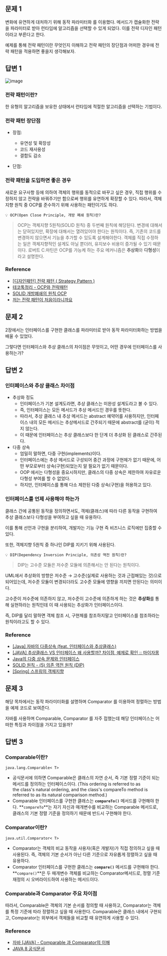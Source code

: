 ## 문제 1

변화에 유연하게 대처하기 위해 동작 파라미터화 를 이용했다.
메서드가 캡슐화한 전략을 파라미터로 받아 런타임에 알고리즘을 선택할 수 있게 되었다. 이를 전략 디자인 패턴 이라고 부른다고 한다.

예제를 통해 전략 패턴이란 무엇인지 이해하고 전략 패턴의 장단점과 어떠한 경우에 전략 패턴을 적용하면 좋을지 생각해보자.

## 답변 1

![image](https://github.com/WeeklyStudy/modern-java-in-action/assets/63441091/b117a18c-db82-4542-9c68-7f578705f326)

### 전략 패턴이란?

한 유형의 알고리즘을 보유한 상태에서 런타임에 적절한 알고리즘을 선택하는 기법이다.

### 전략 패턴 장단점
- 장점:
  - 유연성 및 확장성
  - 코드 재사용성
  - 결합도 감소

- 단점:

### 전략 패턴을 도입하면 좋은 경우
새로운 요구사항 등에 의하여 객체의 행위를 동적으로 바꾸고 싶은 경우, 직접 행위를 수정하지 않고 전략을 바꿔주기만 함으로써 행위를 유연하게 확장할 수 있다.
따라서, 객체지향 원칙 중 OCP를 준수하기 위해 사용하는 패턴이기도 하다.

`💡 OCP(Open Close Principle, 개방 폐쇄 원칙)란? `
> OCP는 객체지향 5원칙(SOLID 원칙) 중 두번째 원칙에 해당된다.
변경에 대해서는 닫혀있지만, 확장에 대해서는 열려있어야 한다는 원칙이다. 즉, 기존의 코드를 변경하지 않으면서 기능을 추가할 수 있도록 설계해야한다.
객체를 직접 수정하는 일은 객체지향적인 설계도 아닐 뿐더러, 유지보수 비용이 증가될 수 있기 때문이다.
로버트 C.마틴은 OCP를 가능케 하는 주요 메커니즘은 **추상화**와 **다형성**이라고 설명한다.
>

### Reference

- [[디자인패턴] 전략 패턴 ( Strategy Pattern )](https://victorydntmd.tistory.com/292)
- [테코톡정리 - OCP와 전략패턴](https://velog.io/@gudnr1451/%ED%85%8C%EC%BD%94%ED%86%A1%EC%A0%95%EB%A6%AC-OCP%EC%99%80-%EC%A0%84%EB%9E%B5%ED%8C%A8%ED%84%B4)
- [SOLID 개방폐쇄의 원칙 OCP](https://www.youtube.com/watch?v=fJcZML8ZQAE)
- [저는 전략 패턴이 처음이라니까요](https://joel-dev.site/75)

## 문제 2

2장에서는 인터페이스를 구현한 클래스를 파라미터로 받아 동작 파라미터화하는 방법을 배울 수 있었다.

그렇다면 인터페이스와 추상 클래스의 차이점은 무엇이고, 어떤 경우에 인터페이스를 사용하는가?

## 답변 2

### 인터페이스와 추상 클래스 차이점

- 추상화 정도
    - 인터페이스가 기본 설계도라면, 추상 클래스는 미완성 설계도라고 볼 수 있다.
    - 즉, 인터페이스는 모든 메서드가 추상 메서드인 경우를 뜻한다.
    - 따라서, 추상 클래스 내 추상 메서드는 abstract 예약어를 사용하지만, 인터페이스 내의 모든 메서드는 추상메서드로 간주되기 때문에 abstract를 (굳이) 적지 않는다.
    - 이 때문에 인터페이스는 추상 클래스보다 한 단계 더 추상화 된 클래스로 간주된다.
- 다중 상속
    - 엄밀히 말하면, 다중 구현(implements)이다.
    - 인터페이스에는 추상 메서드로 구성되어 중간 과정에 구현체가 없기 때문에, 어떤 부모로부터 상속(구현)되었는지 알 필요가 없기 때문이다.
    - OOP 에서는 다형성을 중요시하지만, 클래스의 다중 상속은 제한하여 자유로운 다형성 부여를 할 수 없었다.
    - 하지만, 인터페이스를 통해 다소 제한된 다중 상속(구현)을 허용하고 있다.

### 인터페이스를 언제 사용해야 하는가

클래스 간에 공통된 동작을 정의하면서도, 객체(클래스)에 따라 다른 동작을 구현하여 추상 클래스보다 다형성을 부여하고 싶을 때 유용하다.

이를 통해 선언과 구현을 분리하여, 개발자는 기능 구현 즉 비즈니스 로직에만 집중할 수 있다.

또한, 객체지향 5원칙 중 하나인 DIP를 지키기 위해 사용된다.

`💡 DIP(Dependency Inversion Principle, 의존성 역전 원칙)란?`

> DIP는 고수준 모듈은 저수준 모듈에 의존해서는 안 된다는 원칙이다.
> 

UML에서 추상화의 방향은 저수준 → 고수준(실제로 사용하는 것과 근접해있는 것)으로 되어있는데, 저수준 모듈이 변경되더라도 고수준 모듈에 영향을 끼치면 안된다는 의미이다.

고수준이 저수준에 의존하지 않고, 저수준이 고수준에 의존하게 하는 것은 **추상화**를 통해 실현하라는 원칙인데 이 때 사용되는 추상화가 인터페이스이다.

즉, DIP를 달리 말하면 객체 참조 시, 구현체를 참조하지말고 인터페이스를 참조하라는 원칙이라고도 할 수 있다.

### Reference

- [[Java] 자바의 다중상속 (feat. 인터페이스와 추상클래스)](https://junior-datalist.tistory.com/213)
- [[JAVA] 추상클래스 VS 인터페이스 왜 사용할까? 차이점, 예제로 확인 :: 마이자몽](https://myjamong.tistory.com/150)
- [Java의 다중 상속 문제와 인터페이스](https://velog.io/@tsi0521/Java의-다중-상속-문제와-인터페이스#3-그렇다면-인터페이스-다중-구현은)
- [SOLID 원칙 - (5) 의존 역전 원칙 (DIP)](https://4z7l.github.io/2021/06/18/SOLID_DIP.html)
- [[Spring] 스프링의 객체지향](https://velog.io/@byunsw4/스프링-핵심-원리-1#2-dip)

## 문제 3

해당 목차에서는 동작 파라미터화를 설명하며 Comparator 를 이용하여 정렬하는 방법을 예제 코드로 보여준다.

자바를 사용하며 Comparable, Comparator 를 자주 접했는데 해당 인터페이스는 어떠한 특징과 차이점을 가지고 있을까?

## 답변 3

### Comparable이란?

```
java.lang.Comparable< T>
```

- 공식문서에 의하면 Comparable은 클래스의 자연 순서, 즉 기본 정렬 기준이 되는 메서드를 정의하는 인터페이스이다. (This ordering is referred to as the class's natural ordering, and the class's compareTo method is referred to as its natural comparison method.)
- Comparable 인터페이스를 구현한 클래스는 **`compareTo()`** 메서드를 구현해야 한다. **`compareTo`**는 자기 자신과 매개변수를 비교하는 Comparable 메서드로, 클래스의 기본 정렬 기준을 정의하기 때문에 반드시 구현해야 한다.

### Comparator이란?

```
java.util.Comparator< T>
```

- Comparator는 객체의 비교 동작을 사용자(혹은 개발자)가 직접 정의하고 싶을 때 사용된다. 즉, 객체의 기본 순서가 아닌 다른 기준으로 자유롭게 정렬하고 싶을 때 유용하다.
- Comparator 인터페이스를 구현한 클래스는 **`compare()`** 메서드를 구현해야 한다. **`compare()`**은 두 매개변수 객체를 비교하는 Comparator메서드로, 정렬 기준 재정의 시 오버라이드하여 사용하는 메서드이다.

### Comparable과 Comparator 주요 차이점

따라서, Comparable은 객체의 기본 순서를 정의할 때 사용하고, Comparator는 객체를 특정 기준에 따라 정렬하고 싶을 때 사용한다. Comparable은 클래스 내에서 구현되고, Comparator는 외부에서 객체들을 비교할 때 유연하게 사용할 수 있다.

### Reference

- [자바 [JAVA] - Comparable 과 Comparator의 이해](https://st-lab.tistory.com/243)
- [JAVA 8 공식문서](https://docs.oracle.com/javase/8/docs/api/java/lang/Comparable.html)
